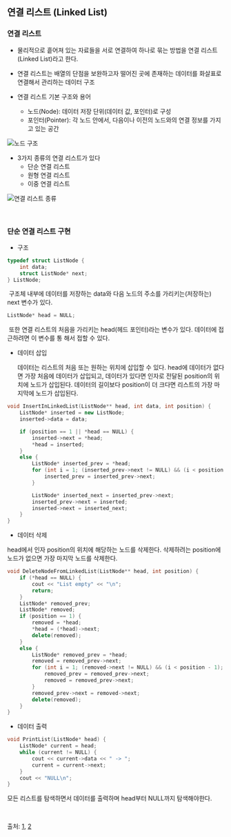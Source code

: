 ## 연결 리스트 (Linked List)

### 연결 리스트

* 물리적으로 흩어져 있는 자료들을 서로 연결하여 하나로 묶는 방법을 연결 리스트(Linked List)라고 한다.

* 연결 리스트는 배열의 단점을 보완하고자 떨어진 곳에 존재하는 데이터를 화살표로 연결해서 관리하는 데이터 구조
* 연결 리스트 기본 구조와 용어
  * 노드(Node): 데이터 저장 단위(데이터 값, 포인터)로 구성
  * 포인터(Pointer): 각 노드 안에서, 다음이나 이전의 노드와의 연결 정보를 가지고 있는 공간

![노드 구조](https://user-images.githubusercontent.com/68210266/130233821-d0e2911d-df43-481d-b7c5-65e22b8f8eb1.PNG)

* 3가지 종류의 연결 리스트가 있다
  * 단순 연결 리스트
  * 원형 연결 리스트
  * 이중 연결 리스트

![연결 리스트 종류](https://user-images.githubusercontent.com/68210266/130236274-e4713cbc-1ffb-4f6d-ac1d-e49daff31b9b.PNG)

<br>

### 단순 연결 리스트 구현

* 구조

```c++
typedef struct ListNode {
	int data;
	struct ListNode* next;
} ListNode;
```

​	구조체 내부에 데이터를 저장하는 data와 다음 노드의 주소를 가리키는(저장하는) next 변수가 있다.

```c++
ListNode* head = NULL;
```

​	또한 연결 리스트의 처음을 가리키는 head(헤드 포인터)라는 변수가 있다. 데이터에 접근하려면 이 변수를 통	해서 접할 수 있다.



* 데이터 삽입

  데이터는 리스트의 처음 또는 원하는 위치에 삽입할 수 있다. head에 데이터가 없다면 가장 처음에 데이터가 삽입되고, 데이터가 있다면 인자로 전달된 position의 위치에 노드가 삽입된다. 데이터의 길이보다 position이 더 크다면 리스트의 가장 마지막에 노드가 삽입된다.

```c++
void InsertInLinkedList(ListNode** head, int data, int position) {
	ListNode* inserted = new ListNode;
	inserted->data = data;

	if (position == 1 || *head == NULL) {
		inserted->next = *head;
		*head = inserted;
	}
	else {
		ListNode* inserted_prev = *head;
		for (int i = 1; (inserted_prev->next != NULL) && (i < position - 1); i++) {
			inserted_prev = inserted_prev->next;
		}

		ListNode* inserted_next = inserted_prev->next;
		inserted_prev->next = inserted;
		inserted->next = inserted_next;
	}
}
```



* 데이터 삭제

head에서 인자 position의 위치에 해당하는 노드를 삭제한다. 삭제하려는 position에 노드가 없으면 가장 마지막 노드를 삭제한다. 

```c++
void DeleteNodeFromLinkedList(ListNode** head, int position) {
	if (*head == NULL) {
		cout << "List empty" << "\n";
		return;
	}
	ListNode* removed_prev;
	ListNode* removed;
	if (position == 1) {
		removed = *head;
		*head = (*head)->next;
		delete(removed);
	}
	else {
		ListNode* removed_prev = *head;
		removed = removed_prev->next;
		for (int i = 1; (removed->next != NULL) && (i < position - 1); i++) {
			removed_prev = removed_prev->next;
			removed = removed_prev->next;
		}
		removed_prev->next = removed->next;
		delete(removed);
	}
}
```



* 데이터 출력

```c++
void PrintList(ListNode* head) {
	ListNode* current = head;
	while (current != NULL) {
		cout << current->data << " -> ";
		current = current->next;
	}
	cout << "NULL\n";
}
```

모든 리스트를 탐색하면서 데이터를 출력하며 head부터 NULL까지 탐색해야한다.

<br>

출처: [1](https://heung-bae-lee.github.io/2020/04/28/data_structure_03/), [2](https://codechacha.com/ko/singly-linked-list-in-cpp/)

